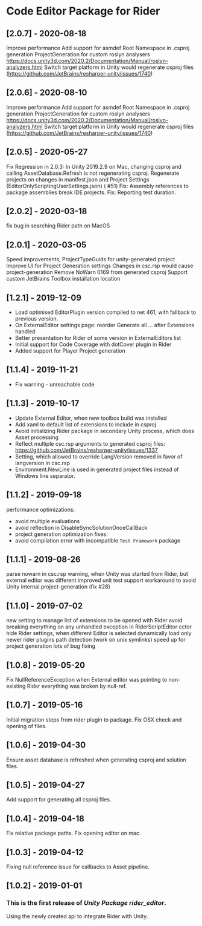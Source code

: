 # Code Editor Package for Rider

## [2.0.7] - 2020-08-18

Improve performance Add support for asmdef Root Namespace in .csproj generation ProjectGeneration for custom roslyn
analysers https://docs.unity3d.com/2020.2/Documentation/Manual/roslyn-analyzers.html
Switch target platform in Unity would regenerate csproj files (https://github.com/JetBrains/resharper-unity/issues/1740)

## [2.0.6] - 2020-08-10

Improve performance Add support for asmdef Root Namespace in .csproj generation ProjectGeneration for custom roslyn
analysers https://docs.unity3d.com/2020.2/Documentation/Manual/roslyn-analyzers.html
Switch target platform in Unity would regenerate csproj files (https://github.com/JetBrains/resharper-unity/issues/1740)

## [2.0.5] - 2020-05-27

Fix Regression in 2.0.3: In Unity 2019.2.9 on Mac, changing csproj and calling AssetDatabase.Refresh is not regenerating
csproj. Regenerate projects on changes in manifest.json and Project Settings (EditorOnlyScriptingUserSettings.json) (
#51)
Fix: Assembly references to package assemblies break IDE projects. Fix: Reporting test duration.

## [2.0.2] - 2020-03-18

fix bug in searching Rider path on MacOS

## [2.0.1] - 2020-03-05

Speed improvements, ProjectTypeGuids for unity-generated project Improve UI for Project Generation settings Changes in
csc.rsp would cause project-generation Remove NoWarn 0169 from generated csproj Support custom JetBrains Toolbox
installation location

## [1.2.1] - 2019-12-09

- Load optimised EditorPlugin version compiled to net 461, with fallback to previous version.
- On ExternalEditor settings page: reorder Generate all ... after Extensions handled
- Better presentation for Rider of some version in ExternalEditors list
- Initial support for Code Coverage with dotCover plugin in Rider
- Added support for Player Project generation

## [1.1.4] - 2019-11-21

- Fix warning - unreachable code

## [1.1.3] - 2019-10-17

- Update External Editor, when new toolbox build was installed
- Add xaml to default list of extensions to include in csproj
- Avoid initializing Rider package in secondary Unity process, which does Asset processing
- Reflect multiple csc.rsp arguments to generated csproj files: https://github.com/JetBrains/resharper-unity/issues/1337
- Setting, which allowed to override LangVersion removed in favor of langversion in csc.rsp
- Environment.NewLine is used in generated project files instead of Windows line separator.

## [1.1.2] - 2019-09-18

performance optimizations:

- avoid multiple evaluations
- avoid reflection in DisableSyncSolutionOnceCallBack
- project generation optimization fixes:
- avoid compilation error with incompatible `Test Framework` package

## [1.1.1] - 2019-08-26

parse nowarn in csc.rsp warning, when Unity was started from Rider, but external editor was different improved unit test
support workaround to avoid Unity internal project-generation (fix #28)

## [1.1.0] - 2019-07-02

new setting to manage list of extensions to be opened with Rider avoid breaking everything on any unhandled exception in
RiderScriptEditor cctor hide Rider settings, when different Editor is selected dynamically load only newer rider plugins
path detection (work on unix symlinks)
speed up for project generation lots of bug fixing

## [1.0.8] - 2019-05-20

Fix NullReferenceException when External editor was pointing to non-existing Rider everything was broken by null-ref.

## [1.0.7] - 2019-05-16

Initial migration steps from rider plugin to package. Fix OSX check and opening of files.

## [1.0.6] - 2019-04-30

Ensure asset database is refreshed when generating csproj and solution files.

## [1.0.5] - 2019-04-27

Add support for generating all csproj files.

## [1.0.4] - 2019-04-18

Fix relative package paths. Fix opening editor on mac.

## [1.0.3] - 2019-04-12

Fixing null reference issue for callbacks to Asset pipeline.

## [1.0.2] - 2019-01-01

### This is the first release of *Unity Package rider_editor*.

Using the newly created api to integrate Rider with Unity.
